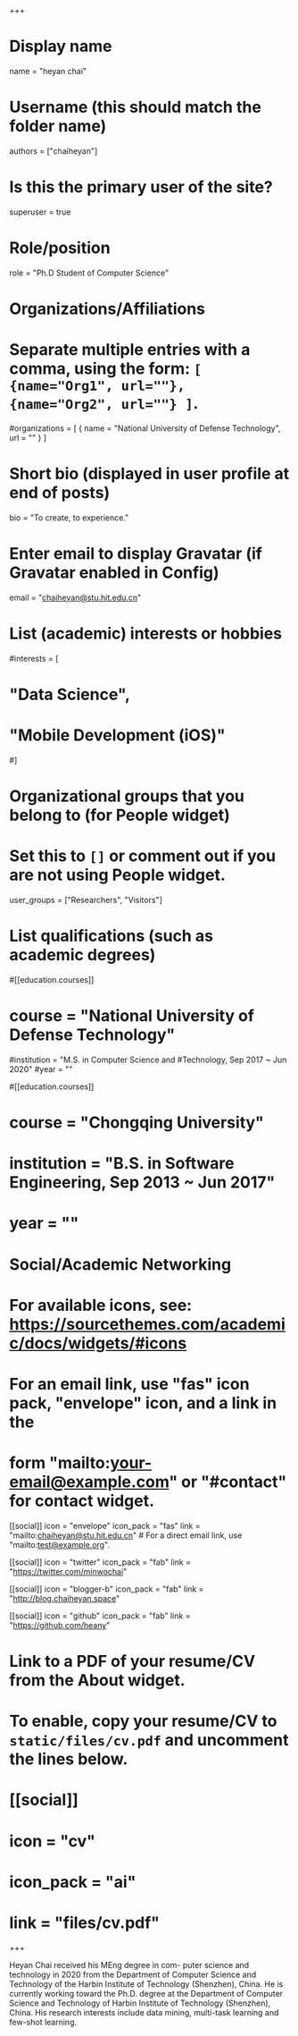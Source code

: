 +++
# Display name
name = "heyan chai"

# Username (this should match the folder name)
authors = ["chaiheyan"]

# Is this the primary user of the site?
superuser = true

# Role/position
role = "Ph.D Student of Computer Science"

# Organizations/Affiliations
#   Separate multiple entries with a comma, using the form: `[ {name="Org1", url=""}, {name="Org2", url=""} ]`.
#organizations = [ { name = "National University of Defense Technology", url = "" } ]

# Short bio (displayed in user profile at end of posts)
bio = "To create, to experience."

# Enter email to display Gravatar (if Gravatar enabled in Config)
email = "chaiheyan@stu.hit.edu.cn"

# List (academic) interests or hobbies
#interests = [
#  "Data Science",
#  "Mobile Development (iOS)"
#]

# Organizational groups that you belong to (for People widget)
#   Set this to `[]` or comment out if you are not using People widget.
user_groups = ["Researchers", "Visitors"]

# List qualifications (such as academic degrees)
#[[education.courses]]
#  course = "National University of Defense Technology"
  #institution = "M.S. in Computer Science and #Technology, Sep 2017 ~ Jun 2020"
  #year = ""

#[[education.courses]]
 # course = "Chongqing University"
#  institution = "B.S. in Software Engineering, Sep 2013 ~ Jun 2017"
 # year = ""

# Social/Academic Networking
# For available icons, see: https://sourcethemes.com/academic/docs/widgets/#icons
#   For an email link, use "fas" icon pack, "envelope" icon, and a link in the
#   form "mailto:your-email@example.com" or "#contact" for contact widget.

[[social]]
  icon = "envelope"
  icon_pack = "fas"
  link = "mailto:chaiheyan@stu.hit.edu.cn"  # For a direct email link, use "mailto:test@example.org".

[[social]]
  icon = "twitter"
  icon_pack = "fab"
  link = "https://twitter.com/minwochai"

[[social]]
  icon = "blogger-b"
  icon_pack = "fab"
  link = "http://blog.chaiheyan.space"

[[social]]
  icon = "github"
  icon_pack = "fab"
  link = "https://github.com/heany"

# Link to a PDF of your resume/CV from the About widget.
# To enable, copy your resume/CV to `static/files/cv.pdf` and uncomment the lines below.
# [[social]]
#   icon = "cv"
#   icon_pack = "ai"
#   link = "files/cv.pdf"

+++

Heyan Chai received his MEng degree in com- puter science and technology in 2020 from the Department of Computer Science and Technology of the Harbin Institute of Technology (Shenzhen), China. He is currently working toward the Ph.D. degree at the Department of Computer Science and Technology of Harbin Institute of Technology (Shenzhen), China. His research interests include data mining, multi-task learning and few-shot learning.